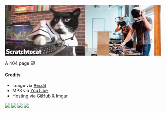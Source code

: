 ![](README.png)

A 404 page :smiley_cat:

#### Credits

* Image via [Reddit](http://www.reddit.com/r/gifs/comments/372ui5/my_fellas_i_am_just_going_to_leave_this_here_enjoy)
* MP3 via [YouTube](https://www.youtube.com/watch?v=8Il9CIRyyek)
* Hosting via [GitHub](https://github.com/leereilly/scratchtocat ) & [Imgur](http://imgur.com/O2I5PTM)

<img src="https://octodex.github.com/images/daftpunktocat-thomas.gif" width="24%">
<img src="https://octodex.github.com/images/daftpunktocat-guy.gif" width="24%">
<img src="https://octodex.github.com/images/daftpunktocat-thomas.gif" width="24%">
<img src="https://octodex.github.com/images/daftpunktocat-guy.gif" width="24%">
